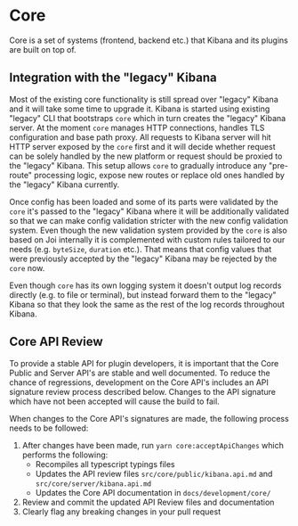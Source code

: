 # Core

Core is a set of systems (frontend, backend etc.) that Kibana and its plugins are built on top of.

## Integration with the "legacy" Kibana

Most of the existing core functionality is still spread over "legacy" Kibana and it will take some time to upgrade it.
Kibana is started using existing "legacy" CLI that bootstraps `core` which in turn creates the "legacy" Kibana server.
At the moment `core` manages HTTP connections, handles TLS configuration and base path proxy. All requests to Kibana server
will hit HTTP server exposed by the `core` first and it will decide whether request can be solely handled by the new 
platform or request should be proxied to the "legacy" Kibana. This setup allows `core` to gradually introduce any "pre-route"
processing logic, expose new routes or replace old ones handled by the "legacy" Kibana currently.

Once config has been loaded and some of its parts were validated by the `core` it's passed to the "legacy" Kibana where 
it will be additionally validated so that we can make config validation stricter with the new config validation system.
Even though the new validation system provided by the `core` is also based on Joi internally it is complemented with custom 
rules tailored to our needs (e.g. `byteSize`, `duration` etc.). That means that config values that were previously accepted
by the "legacy" Kibana may be rejected by the `core` now.

Even though `core` has its own logging system it doesn't output log records directly (e.g. to file or terminal), but instead
forward them to the "legacy" Kibana so that they look the same as the rest of the log records throughout Kibana.

## Core API Review
To provide a stable API for plugin developers, it is important that the Core Public and Server API's are stable and
well documented. To reduce the chance of regressions, development on the Core API's includes an API signature review
process described below. Changes to the API signature which have not been accepted will cause the build to fail.

When changes to the Core API's signatures are made, the following process needs to be followed:
1. After changes have been made, run `yarn core:acceptApiChanges` which performs the following:
   - Recompiles all typescript typings files
   - Updates the API review files `src/core/public/kibana.api.md` and `src/core/server/kibana.api.md`
   - Updates the Core API documentation in `docs/development/core/`
2. Review and commit the updated API Review files and documentation
3. Clearly flag any breaking changes in your pull request

